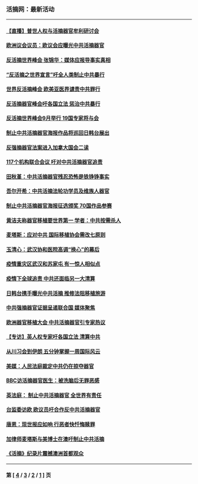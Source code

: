 ### 活摘网：最新活动
---
#### [【直播】普世人权与活摘器官牟利研讨会](../../pages/nf5883/n13425146.md?04220430) 
#### [欧洲议会议员：欧议会应曝光中共活摘器官](../../pages/nf5883/n13336571.md?04220430) 
#### [反活摘世界峰会 张锦华：媒体应报导事实真相](../../pages/nf5883/n13278502.md?04220430) 
#### [“反活摘之世界宣言”吁全人类制止中共暴行](../../pages/nf5883/n13259730.md?04220430) 
#### [世界反活摘峰会 欧美亚医界谴责中共罪行](../../pages/nf5883/n13253550.md?04220430) 
#### [反活摘器官峰会吁各国立法 惩治中共暴行](../../pages/nf5883/n13245052.md?04220430) 
#### [反活摘世界峰会9月举行 19国专家将与会](../../pages/nf5883/n13201492.md?04220430) 
#### [制止中共活摘器官海报作品将巡回日韩台展出](../../pages/nf5883/n13177791.md?04220430) 
#### [反强摘器官法案进入加拿大国会二读](../../pages/nf5883/n13033450.md?04220430) 
#### [117个机构联合会议 吁对中共活摘器官追责](../../pages/nf5883/n12775087.md?04220430) 
#### [田秋堇：中共活摘器官残忍恐怖是铁铮铮事实](../../pages/nf5883/n12702148.md?04220430) 
#### [吾尔开希：中共活摘法轮功学员及维族人器官](../../pages/nf5883/n12693197.md?04220430) 
#### [制止中共活摘器官海报征选颁奖 70国作品参赛](../../pages/nf5883/n12692050.md?04220430) 
#### [黄洁夫称器官移植要世界第一 学者：中共按需杀人](../../pages/nf5883/n12572329.md?04220430) 
#### [麦塔斯：应对中共 国际移植协会需改七原则](../../pages/nf5883/n12514711.md?04220430) 
#### [玉清心：武汉协和医院高调“换心”的幕后](../../pages/nf5883/n12298730.md?04220430) 
#### [疫情重灾区武汉和苏家屯 有一惊人相似点](../../pages/nf5883/n12150824.md?04220430) 
#### [疫情下全球追责 中共还面临另一大清算](../../pages/nf5883/n12070397.md?04220430) 
#### [日韩台携手曝光中共活摘 推修法阻移植旅游](../../pages/nf5883/n11712046.md?04220430) 
#### [中共强摘器官证据呈递联合国 媒体聚焦](../../pages/nf5883/n11546426.md?04220430) 
#### [欧洲器官移植大会 中共活摘器官引专家热议](../../pages/nf5883/n11539095.md?04220430) 
#### [【专访】英人权专家吁各国立法 清算中共](../../pages/nf5883/n11367315.md?04220430) 
#### [从川习会到伊朗 五分钟掌握一周国际风云](../../pages/nf5883/n11338520.md?04220430) 
#### [美媒：人民法庭裁定中共仍在掠夺器官](../../pages/nf5883/n11334897.md?04220430) 
#### [BBC访活摘器官医生：被洗脑后无罪恶感](../../pages/nf5883/n11335935.md?04220430) 
#### [英法庭： 制止中共活摘器官 全世界有责任](../../pages/nf5883/n11330691.md?04220430) 
#### [台监委访欧 欧议员吁合作反中共活摘器官](../../pages/nf5883/n11109190.md?04220430) 
#### [唐恩：现世报应如响 行恶者快忏悔赎罪](../../pages/nf5883/n11104016.md?04220430) 
#### [加律师麦塔斯与美博士在澳吁制止中共活摘](../../pages/nf5883/n10724764.md?04220430) 
#### [《活摘》纪录片震撼澳洲首都观众](../../pages/nf5883/n10722747.md?04220430) 

---
#### 第 [ [4](./4.md?04220430) / [3](./3.md?04220430) / [2](./2.md?04220430) / [1](./1.md?04220430) ] 页
